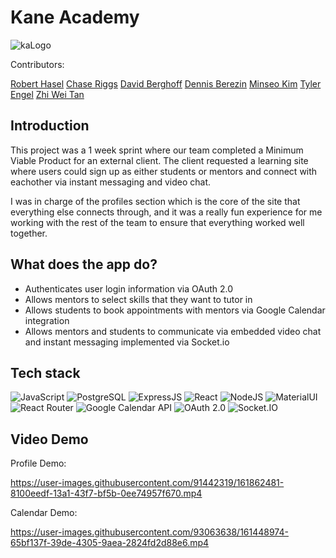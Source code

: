 # Kane Academy

![kaLogo](https://user-images.githubusercontent.com/93063638/161103971-6cf6dd93-8d9d-407d-8fd0-331d8a014e48.png)

Contributors:

[Robert Hasel](https://github.com/Robertlh1)
[Chase Riggs](https://github.com/chasetepher)
[David Berghoff](https://github.com/algae5)
[Dennis Berezin](https://github.com/DenBerez)
[Minseo Kim](https://github.com/MK0107)
[Tyler Engel](https://github.com/Tyl3r-Engel)
[Zhi Wei Tan](https://github.com/zhiwt01)

## Introduction
This project was a 1 week sprint where our team completed a Minimum Viable Product for an external client.
The client requested a learning site where users could sign up as either students or mentors and connect with eachother via instant messaging and video chat.

I was in charge of the profiles section which is the core of the site that everything else connects through, and it was a really fun experience for me working with the rest of the team to ensure that everything worked well together.

## What does the app do?
* Authenticates user login information via OAuth 2.0
* Allows mentors to select skills that they want to tutor in
* Allows students to book appointments with mentors via Google Calendar integration
* Allows mentors and students to communicate via embedded video chat and instant messaging implemented via Socket.io

## Tech stack
![JavaScript](https://img.shields.io/badge/JavaScript%20-%23323330.svg?&style=for-the-badge&logo=javascript&logoColor=%23F7DF1E)
![PostgreSQL](https://img.shields.io/badge/PostgreSQL-316192?style=for-the-badge&logo=postgresql&logoColor=white)
![ExpressJS](https://img.shields.io/badge/Express.js-000000?style=for-the-badge&logo=express&logoColor=white)
![React](https://img.shields.io/badge/React%20-%2320232a.svg?&style=for-the-badge&logo=react&logoColor=%2361DAFB)
![NodeJS](https://img.shields.io/badge/Node.js-339933?style=for-the-badge&logo=nodedotjs&logoColor=white)
![MaterialUI](https://img.shields.io/badge/Material--UI-0081CB?style=for-the-badge&logo=material-ui&logoColor=white)
![React Router](https://img.shields.io/badge/React_Router-CA4245?style=for-the-badge&logo=react-router&logoColor=white)
![Google Calendar API](https://img.shields.io/badge/Google_Calendar_API-4285F4?style=for-the-badge&logo=google&logoColor=white)
![OAuth 2.0](https://img.shields.io/badge/OAuth_2.0-4285F4?style=for-the-badge&logo=OAuth&logoColor=white)
![Socket.IO](https://img.shields.io/badge/Socket.IO-4285F4?style=for-the-badge&logo=socket.io&logoColor=white)

## Video Demo
Profile Demo:

https://user-images.githubusercontent.com/91442319/161862481-8100eedf-13a1-43f7-bf5b-0ee74957f670.mp4

Calendar Demo:

https://user-images.githubusercontent.com/93063638/161448974-65bf137f-39de-4305-9aea-2824fd2d88e6.mp4
